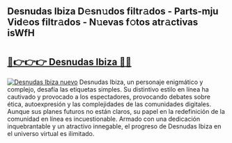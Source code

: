 ## Desnudas Ibiza D𝚎sn𝚞dos filtr𝚊dos - Parts-mju Vid𝚎os filtr𝚊dos - N𝚞evas f𝚘tos atr𝚊ctivas isWfH

# <h2><a href="http://mb90c8.tromn.icu/?c=Desnudas+Ibiza">🔗👉👉👉 Desnudas Ibiza 🔗🔗</a></h2>

[![Desnudas Ibiza nuevo](https://i.imgur.com/pEAQMta.gif)](http://mb90c8.tromn.icu/?c=Desnudas+Ibiza)
Desnudas Ibiza, un personaje enigmático y complejo, desafía las etiquetas simples. Su distintivo estilo en línea ha cautivado y provocado a los espectadores, provocando debates sobre ética, autoexpresión y las complejidades de las comunidades digitales. Aunque sus planes futuros no están claros, su papel en la redefinición de la comunidad en línea es incuestionable. Armado con una dedicación inquebrantable y un atractivo innegable, el progreso de Desnudas Ibiza en el universo virtual es ilimitado.
